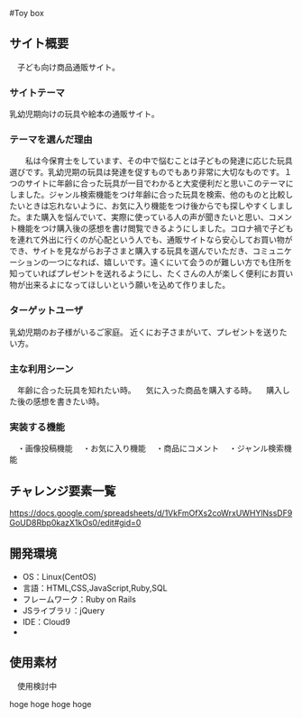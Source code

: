 #Toy box

## サイト概要
　子ども向け商品通販サイト。



### サイトテーマ
乳幼児期向けの玩具や絵本の通販サイト。

### テーマを選んだ理由
　　私は今保育士をしています、その中で悩むことは子どもの発達に応じた玩具選びです。乳幼児期の玩具は発達を促すものでもあり非常に大切なものです。１つのサイトに年齢に合った玩具が一目でわかると大変便利だと思いこのテーマにしました。ジャンル検索機能をつけ年齢に合った玩具を検索、他のものと比較したいときは忘れないように、お気に入り機能をつけ後からでも探しやすくしました。また購入を悩んでいて、実際に使っている人の声が聞きたいと思い、コメント機能をつけ購入後の感想を書け閲覧できるようにしました。コロナ禍で子どもを連れて外出に行くのが心配という人でも、通販サイトなら安心してお買い物ができ、サイトを見ながらお子さまと購入する玩具を選んでいただき、コミュニケーションの一つになれば、嬉しいです。遠くにいて会うのが難しい方でも住所を知っていればプレゼントを送れるようにし、たくさんの人が楽しく便利にお買い物が出来るよになってほしいという願いを込めて作りました。


### ターゲットユーザ
乳幼児期のお子様がいるご家庭。
近くにお子さまがいて、プレゼントを送りたい方。


### 主な利用シーン
　年齢に合った玩具を知れたい時。
　気に入った商品を購入する時。
　購入した後の感想を書きたい時。

### 実装する機能
　・画像投稿機能
　・お気に入り機能
　・商品にコメント
　・ジャンル検索機能

## チャレンジ要素一覧
https://docs.google.com/spreadsheets/d/1VkFmOfXs2coWrxUWHYlNssDF9GoUD8Rbp0kazX1kOs0/edit#gid=0

## 開発環境
- OS：Linux(CentOS)
- 言語：HTML,CSS,JavaScript,Ruby,SQL
- フレームワーク：Ruby on Rails
- JSライブラリ：jQuery
- IDE：Cloud9
-
## 使用素材
　使用検討中

hoge
hoge
hoge
hoge
